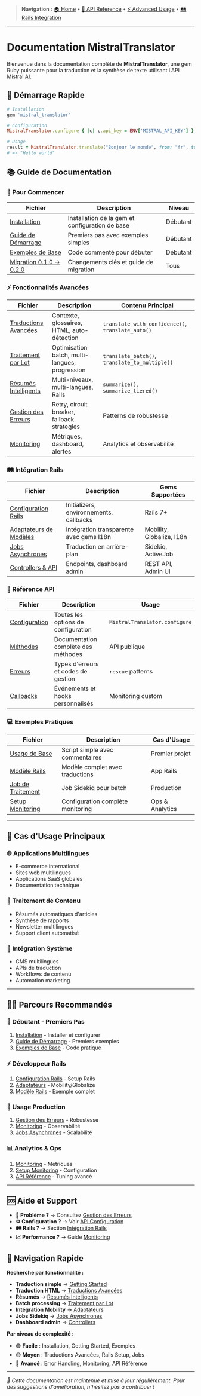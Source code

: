 > **Navigation :** [🏠 Home](README.md) • [📖 API Reference](api-reference/methods.md) • [⚡ Advanced Usage](advanced-usage/translations.md) • [🛤️ Rails Integration](rails-integration/setup.md)

---

# Documentation MistralTranslator

Bienvenue dans la documentation complète de **MistralTranslator**, une gem Ruby puissante pour la traduction et la synthèse de texte utilisant l'API Mistral AI.

## 🚀 Démarrage Rapide

```ruby
# Installation
gem 'mistral_translator'

# Configuration
MistralTranslator.configure { |c| c.api_key = ENV['MISTRAL_API_KEY'] }

# Usage
result = MistralTranslator.translate("Bonjour le monde", from: "fr", to: "en")
# => "Hello world"
```

## 📚 Guide de Documentation

### 🎯 Pour Commencer

| Fichier                                                | Description                                     | Niveau   |
| ------------------------------------------------------ | ----------------------------------------------- | -------- |
| [Installation](installation.md)                        | Installation de la gem et configuration de base | Débutant |
| [Guide de Démarrage](getting-started.md)               | Premiers pas avec exemples simples              | Débutant |
| [Exemples de Base](../examples/basic_usage.rb)         | Code commenté pour débuter                      | Débutant |
| [Migration 0.1.0 → 0.2.0](migration-0.1.0-to-0.2.0.md) | Changements clés et guide de migration          | Tous     |

### ⚡ Fonctionnalités Avancées

| Fichier                                                  | Description                                    | Contenu Principal                                 |
| -------------------------------------------------------- | ---------------------------------------------- | ------------------------------------------------- |
| [Traductions Avancées](advanced-usage/translations.md)   | Contexte, glossaires, HTML, auto-détection     | `translate_with_confidence()`, `translate_auto()` |
| [Traitement par Lot](advanced-usage/batch-processing.md) | Optimisation batch, multi-langues, progression | `translate_batch()`, `translate_to_multiple()`    |
| [Résumés Intelligents](advanced-usage/summarization.md)  | Multi-niveaux, multi-langues, Rails            | `summarize()`, `summarize_tiered()`               |
| [Gestion des Erreurs](advanced-usage/error-handling.md)  | Retry, circuit breaker, fallback strategies    | Patterns de robustesse                            |
| [Monitoring](advanced-usage/monitoring.md)               | Métriques, dashboard, alertes                  | Analytics et observabilité                        |

### 🛤️ Intégration Rails

| Fichier                                                 | Description                             | Gems Supportées           |
| ------------------------------------------------------- | --------------------------------------- | ------------------------- |
| [Configuration Rails](rails-integration/setup.md)       | Initializers, environnements, callbacks | Rails 7+                  |
| [Adaptateurs de Modèles](rails-integration/adapters.md) | Intégration transparente avec gems I18n | Mobility, Globalize, I18n |
| [Jobs Asynchrones](rails-integration/jobs.md)           | Traduction en arrière-plan              | Sidekiq, ActiveJob        |
| [Controllers & API](rails-integration/controllers.md)   | Endpoints, dashboard admin              | REST API, Admin UI        |

### 📖 Référence API

| Fichier                                         | Description                         | Usage                         |
| ----------------------------------------------- | ----------------------------------- | ----------------------------- |
| [Configuration](api-reference/configuration.md) | Toutes les options de configuration | `MistralTranslator.configure` |
| [Méthodes](api-reference/methods.md)            | Documentation complète des méthodes | API publique                  |
| [Erreurs](api-reference/errors.md)              | Types d'erreurs et codes de gestion | `rescue` patterns             |
| [Callbacks](api-reference/callbacks.md)         | Événements et hooks personnalisés   | Monitoring custom             |

### 💻 Exemples Pratiques

| Fichier                                             | Description                       | Cas d'Usage     |
| --------------------------------------------------- | --------------------------------- | --------------- |
| [Usage de Base](../examples/basic_usage.rb)         | Script simple avec commentaires   | Premier projet  |
| [Modèle Rails](../examples/rails-model.rb)          | Modèle complet avec traductions   | App Rails       |
| [Job de Traitement](../examples/batch-job.rb)       | Job Sidekiq pour batch            | Production      |
| [Setup Monitoring](../examples/monitoring-setup.rb) | Configuration complète monitoring | Ops & Analytics |

---

## 🎯 Cas d'Usage Principaux

### 🌐 **Applications Multilingues**

- E-commerce international
- Sites web multilingues
- Applications SaaS globales
- Documentation technique

### 📝 **Traitement de Contenu**

- Résumés automatiques d'articles
- Synthèse de rapports
- Newsletter multilingues
- Support client automatisé

### 🔧 **Intégration Système**

- CMS multilingues
- APIs de traduction
- Workflows de contenu
- Automation marketing

---

## 🏃‍♂️ Parcours Recommandés

### **👶 Débutant - Premiers Pas**

1. [Installation](installation.md) - Installer et configurer
2. [Guide de Démarrage](getting-started.md) - Premiers exemples
3. [Exemples de Base](../examples/basic_usage.rb) - Code pratique

### **⚡ Développeur Rails**

1. [Configuration Rails](rails-integration/setup.md) - Setup Rails
2. [Adaptateurs](rails-integration/adapters.md) - Mobility/Globalize
3. [Modèle Rails](../examples/rails-model.rb) - Exemple complet

### **🚀 Usage Production**

1. [Gestion des Erreurs](advanced-usage/error-handling.md) - Robustesse
2. [Monitoring](advanced-usage/monitoring.md) - Observabilité
3. [Jobs Asynchrones](rails-integration/jobs.md) - Scalabilité

### **📊 Analytics & Ops**

1. [Monitoring](advanced-usage/monitoring.md) - Métriques
2. [Setup Monitoring](../examples/monitoring-setup.rb) - Configuration
3. [API Référence](api-reference/configuration.md) - Tuning avancé

---

## 🆘 Aide et Support

- **🐛 Problème ?** → Consultez [Gestion des Erreurs](advanced-usage/error-handling.md)
- **⚙️ Configuration ?** → Voir [API Configuration](api-reference/configuration.md)
- **🛤️ Rails ?** → Section [Intégration Rails](rails-integration/setup.md)
- **📈 Performance ?** → Guide [Monitoring](advanced-usage/monitoring.md)

## 🎯 Navigation Rapide

**Recherche par fonctionnalité :**

- **Traduction simple** → [Getting Started](getting-started.md#traduction-simple)
- **Traduction HTML** → [Traductions Avancées](advanced-usage/translations.md#html-preservation)
- **Résumés** → [Résumés Intelligents](advanced-usage/summarization.md)
- **Batch processing** → [Traitement par Lot](advanced-usage/batch-processing.md)
- **Intégration Mobility** → [Adaptateurs](rails-integration/adapters.md#mobility)
- **Jobs Sidekiq** → [Jobs Asynchrones](rails-integration/jobs.md#sidekiq)
- **Dashboard admin** → [Controllers](rails-integration/controllers.md#dashboard)

**Par niveau de complexité :**

- 🟢 **Facile** : Installation, Getting Started, Exemples
- 🟡 **Moyen** : Traductions Avancées, Rails Setup, Jobs
- 🔴 **Avancé** : Error Handling, Monitoring, API Référence

---

_📝 Cette documentation est maintenue et mise à jour régulièrement. Pour des suggestions d'amélioration, n'hésitez pas à contribuer !_
